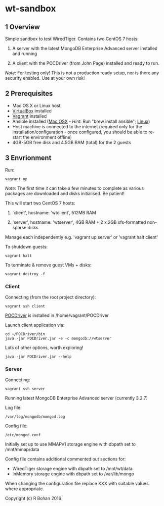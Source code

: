 # wt-sandbox

## 1 Overview

Simple sandbox to test WiredTiger. Contains two CentOS 7 hosts:

1. A server with the latest MongoDB Enterprise Advanced server installed and running

2. A client with the POCDriver (from John Page) installed and ready to run.

*Note*: For testing only! This is not a production ready setup, nor is there any security enabled. Use at your own risk!

## 2 Prerequisites

* Mac OS X or Linux host
* [VirtualBox](https://www.virtualbox.org/wiki/Downloads) installed
* [Vagrant](https://www.vagrantup.com/downloads.html) installed
* Ansible installed ([Mac OSX](https://valdhaus.co/writings/ansible-mac-osx/) - _Hint_: Run "brew install ansible";  [Linux](http://docs.ansible.com/ansible/intro_installation.html))
* Host machine is connected to the internet (required only for the installation/configuration - once configured, you should be able to re-start the environment offline)
* 4GB-5GB free disk and 4.5GB RAM (total) for the 2 guests

## 3 Envrionment

Run:

    vagrant up

*Note*: The first time it can take a few minutes to complete as various packages are downloaded and disks initialised. Be patient!

This will start two CentOS 7 hosts:

1. 'client', hostname: 'wtclient', 512MB RAM

2. 'server', hostname: 'wtserver', 4GB RAM + 2 x 2GB xfs-formatted non-sparse disks

Manage each independently e.g. 'vagrant up server' or 'vagrant halt client'

To shutdown guests:

    vagrant halt

To terminate & remove guest VMs + disks:

    vagrant destroy -f

### Client

Connecting (from the root project directory):

    vagrant ssh client

[POCDriver](https://github.com/johnlpage/POCDriver) is installed in /home/vagrant/POCDriver

Launch client application via:

    cd ~/POCDriver/bin
    java -jar POCDriver.jar -e -c mongodb://wtserver

Lots of other options, worth exploring!

    java -jar POCDriver.jar --help

### Server

Connecting:

    vagrant ssh server

Running latest MongoDB Enterprise Advanced server (currently 3.2.7)

Log file:

    /var/log/mongodb/mongod.log

Config file:

    /etc/mongod.conf

Initially set up to use MMAPv1 storage engine with dbpath set to /mnt/mmap/data

Config file contains additional commented out sections for:
- WiredTiger storage engine with dbpath set to /mnt/wt/data
- InMemory storage engine with dbpath set to /var/lib/mongo

When changing the configuration file replace XXX with suitable values where appropriate.

Copyright (c) R Bohan 2016

